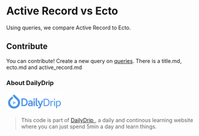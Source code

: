 # Active Record vs Ecto

Using queries, we compare Active Record to Ecto.

## Contribute

You can contribute! Create a new query on [queries](/static/queries/). There is
a title.md, ecto.md and active_record.md

### About DailyDrip

![DailyDrip](dailydrip.png)
>This code is part of [DailyDrip
>](https://www.dailydrip.com/), a daily and continous
>learning website where you can just spend 5min a day and learn things.
